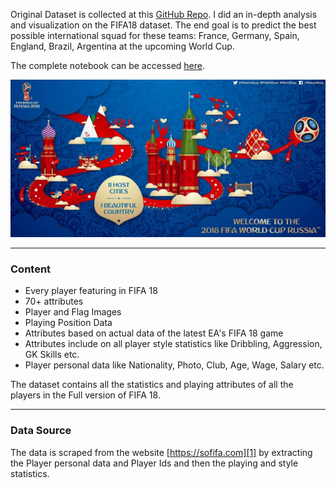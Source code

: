 Original Dataset is collected at this [GitHub Repo](https://github.com/amanthedorkknight/fifa18-all-player-statistics). 
I did an in-depth analysis and visualization on the FIFA18 dataset. The end goal is to predict the best possible international squad
for these teams: France, Germany, Spain, England, Brazil, Argentina at the upcoming World Cup. 

The complete notebook can be accessed [here](https://github.com/khanhnamle1994/fifa18/blob/master/Ideal_Team_Lineup_World_Cup_2018.ipynb).

![world-cup](images/fifa-world-cup-2018.jpg)

----------

### Content

 - Every player featuring in FIFA 18
 - 70+ attributes 
 - Player and Flag Images
 - Playing Position Data
 - Attributes based on actual data of the latest  EA's FIFA 18 game
 - Attributes include on all player style statistics like Dribbling, Aggression, GK Skills etc.
 - Player personal data like Nationality, Photo, Club, Age, Wage, Salary etc.

The dataset contains all the statistics and playing attributes of all the players in the Full version of FIFA 18.

----------

### Data Source

The data is scraped from the website [https://sofifa.com][1] by extracting the Player personal data and Player Ids and then the playing and style statistics.

